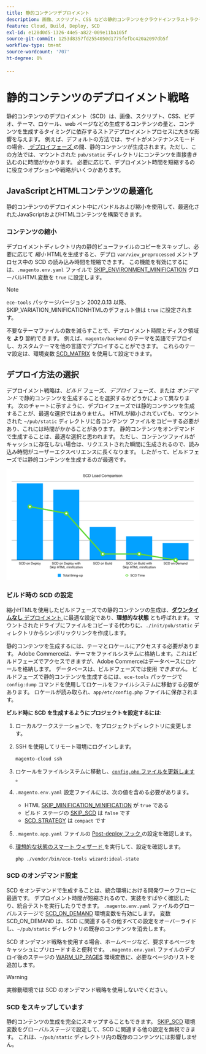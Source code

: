 ```yaml
---
title: 静的コンテンツデプロイメント
description: 画像、スクリプト、CSS などの静的コンテンツをクラウドインフラストラクチャプロジェクト上のAdobe Commerceにデプロイする方法について説明します。
feature: Cloud, Build, Deploy, SCD
exl-id: e128d0d5-1326-44e5-a822-009e11ba105f
source-git-commit: 1253d8357fd2554050d1775fefbc420a2097db5f
workflow-type: tm+mt
source-wordcount: '707'
ht-degree: 0%

---
```


# 静的コンテンツのデプロイメント戦略

静的コンテンツのデプロイメント（SCD）は、画像、スクリプト、CSS、ビデオ、テーマ、ロケール、web ページなどの生成するコンテンツの量と、コンテンツを生成するタイミングに依存するストアデプロイメントプロセスに大きな影響を与えます。 例えば、デフォルトの方法では、サイトがメンテナンスモードの場合、[ デプロイフェーズ ](process.md#deploy-phase-deploy-phase) の間、静的コンテンツが生成されます。ただし、この方法では、マウントされた `pub/static` ディレクトリにコンテンツを直接書き込むのに時間がかかります。 必要に応じて、デプロイメント時間を短縮するのに役立つオプションや戦略がいくつかあります。

## JavaScriptとHTMLコンテンツの最適化

静的コンテンツのデプロイメント中にバンドルおよび縮小を使用して、最適化されたJavaScriptおよびHTMLコンテンツを構築できます。

### コンテンツの縮小

デプロイメントディレクトリ内の静的ビューファイルのコピーをスキップし、必要に応じて _縮小_ HTMLを生成すると、デプロ `var/view_preprocessed` メントプロセス中の SCD の読み込み時間を短縮できます。 この機能を有効にするには、`.magento.env.yaml` ファイルで [SKIP_ENVIRONMENT_MINIFICATION](../environment/variables-global.md#skiphtmlminification) グローバルHTML変数を `true` に設定します。

>[!NOTE]
>
>`ece-tools` パッケージバージョン 2002.0.13 以降、SKIP_VARIATION_MINIFICATIONHTMLのデフォルト値は `true` に設定されます。

不要なテーマファイルの数を減らすことで、デプロイメント時間とディスク領域を **より** 節約できます。 例えば、`magento/backend` のテーマを英語でデプロイし、カスタムテーマを他の言語でデプロイすることができます。 これらのテーマ設定は、環境変数 [SCD_MATRIX](../environment/variables-deploy.md#scdmatrix) を使用して設定できます。

## デプロイ方法の選択

デプロイメント戦略は、_ビルド_ フェーズ、_デプロイ_ フェーズ、または _オンデマンド_ で静的コンテンツを生成することを選択するかどうかによって異なります。 次のチャートに示すように、デプロイフェーズでは静的コンテンツを生成することが、最適な選択ではありません。 HTMLが縮小されていても、マウントされた `~/pub/static` ディレクトリに各コンテンツ ファイルをコピーする必要があり、これには時間がかかることがあります。 静的コンテンツをオンデマンドで生成することは、最適な選択と思われます。 ただし、コンテンツファイルがキャッシュに存在しない場合は、リクエストされた瞬間に生成されるので、読み込み時間がユーザーエクスペリエンスに長くなります。 したがって、ビルドフェーズでは静的コンテンツを生成するのが最適です。

![SCD 荷重比較 ](../../assets/scd-load-times.png)

### ビルド時の SCD の設定

縮小HTMLを使用したビルドフェーズでの静的コンテンツの生成は、[**ダウンタイムなし** デプロイメント ](reduce-downtime.md) に最適な設定であり、**理想的な状態** とも呼ばれます。 マウントされたドライブにファイルをコピーする代わりに、`./init/pub/static` ディレクトリからシンボリックリンクを作成します。

静的コンテンツを生成するには、テーマとロケールにアクセスする必要があります。 Adobe Commerceは、テーマをファイルシステムに格納します。これはビルドフェーズでアクセスできますが、Adobe Commerceはデータベースにロケールを格納します。 データベースは、ビルドフェーズでは使用 _できません_。 ビルドフェーズで静的コンテンツを生成するには、`ece-tools` パッケージで `config:dump` コマンドを使用してロケールをファイルシステムに移動する必要があります。 ロケールが読み取られ、`app/etc/config.php` ファイルに保存されます。

**ビルド時に SCD を生成するようにプロジェクトを設定するには**:

1. ローカルワークステーションで、をプロジェクトディレクトリに変更します。
1. SSH を使用してリモート環境にログインします。

   ```bash
   magento-cloud ssh
   ```

1. ロケールをファイルシステムに移動し、[`config.php` ファイルを更新します ](../development/commerce-version.md#create-a-configphp-file)。

1. `.magento.env.yaml` 設定ファイルには、次の値を含める必要があります。

   - HTML [SKIP_MINIFICATION_MINIFICATION](../environment/variables-global.md#skip_html_minification) が `true` である
   - ビルド ステージの [SKIP_SCD](../environment/variables-build.md#skip_scd) は `false` です
   - [SCD_STRATEGY](../environment/variables-build.md#scd_strategy) は `compact` です

1. `.magento.app.yaml` ファイルの [Post-deploy フック ](../application/hooks-property.md) の設定を確認します。

1. [ 理想的な状態のスマート ウィザード ](smart-wizards.md) を実行して、設定を確認します。

   ```bash
   php ./vendor/bin/ece-tools wizard:ideal-state
   ```

### SCD のオンデマンド設定

SCD をオンデマンドで生成することは、統合環境における開発ワークフローに最適です。 デプロイメント時間が短縮されるので、実装をすばやく確認したり、統合テストを実行したりできます。 `.magento.env.yaml` ファイルのグローバルステージで [SCD_ON_DEMAND](../environment/variables-global.md#scdondemand) 環境変数を有効にします。 変数 SCD_ON_DEMAND は、SCD に関連するその他すべての設定をオーバーライドし、`~/pub/static` ディレクトリの既存のコンテンツを消去します。

SCD オンデマンド戦略を使用する場合、ホームページなど、要求するページをキャッシュにプリロードすると便利です。 `.magento.env.yaml` ファイルのデプロイ後のステージの [WARM_UP_PAGES](../environment/variables-post-deploy.md#warmuppages) 環境変数に、必要なページのリストを追加します。

>[!WARNING]
>
>実稼動環境では SCD のオンデマンド戦略を使用しないでください。

### SCD をスキップしています

静的コンテンツの生成を完全にスキップすることもできます。 [SKIP_SCD](../environment/variables-build.md#skipscd) 環境変数をグローバルステージで設定して、SCD に関連する他の設定を無視できます。 これは、`~/pub/static` ディレクトリ内の既存のコンテンツには影響しません。
